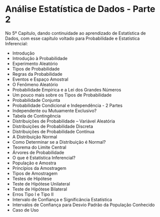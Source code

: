 # Análise Estatística de Dados - Parte 2

No 5º Capítulo, dando continuidade ao aprendizado de Estatística de Dados, com esse capítulo voltado para Probabilidade e Estatística Inferencial:

<ul>
  <li>Introdução</li>
  <li>Introdução à Probabilidade</li>
  <li>Experimento Aleatório</li>
  <li>Tipos de Probabilidade</li>
  <li>Regras da Probabilidade</li>
  <li>Eventos e Espaço Amostral</li>
  <li>O Fenômeno Aleatório</li>
  <li>Probabilidade Empírica e a Lei dos Grandes Números</li>
  <li>Um pouco mais sobre os Tipos de Probabilidade</li>
  <li>Probabilidade Conjunta</li>
  <li>Probabilidade Condicional e Independência - 2 Partes</li>
  <li>Independente ou Mutuamente Exclusivo?</li>
  <li>Tabela de Contingência</li>
  <li>Distribuições de Probabilidade – Variável Aleatória</li>
  <li>Distribuições de Probabilidade Discreta</li>
  <li>Distribuições de Probabilidade Contínua</li>
  <li>A Distribuição Normal</li>
  <li>Como Determinar se a Distribuição é Normal?</li>
  <li>Teorema do Limite Central</li>
  <li>Árvores de Probabilidade</li>
  <li>O que é Estatística Inferencial?</li>
  <li>População e Amostra</li>
  <li>Princípios da Amostragem</li>
  <li>Tipos de Amostragem</li>
  <li>Testes de Hipótese</li>
  <li>Teste de Hipótese Unilateral</li>
  <li>Teste de Hipótese Bilateral</li>
  <li>Erros Tipo I e Tipo II</li>
  <li>Intervalo de Confiança e Significância Estatística</li>
  <li>Intervalos de Confiança para Desvio Padrão da População Conhecido</li>
  <li>Caso de Uso</li>
</ul>
